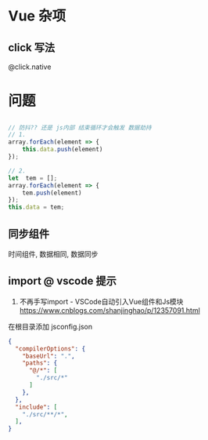 # Vue 杂项

## click 写法

@click.native

# 问题

## 
```js
// 防抖?? 还是 js内部 结束循环才会触发 数据劫持
// 1. 
array.forEach(element => {
    this.data.push(element) 
});

// 2. 
let  tem = [];
array.forEach(element => {
    tem.push(element) 
});
this.data = tem;

```

## 同步组件

时间组件, 数据相同, 数据同步

## import @ vscode 提示
1. 不再手写import - VSCode自动引入Vue组件和Js模块
https://www.cnblogs.com/shanjinghao/p/12357091.html

在根目录添加 jsconfig.json 
```json
{
  "compilerOptions": {
    "baseUrl": ".",
    "paths": {
      "@/*": [
        "./src/*"
      ]
    },
  },
  "include": [
    "./src/**/*",
  ],
}
```